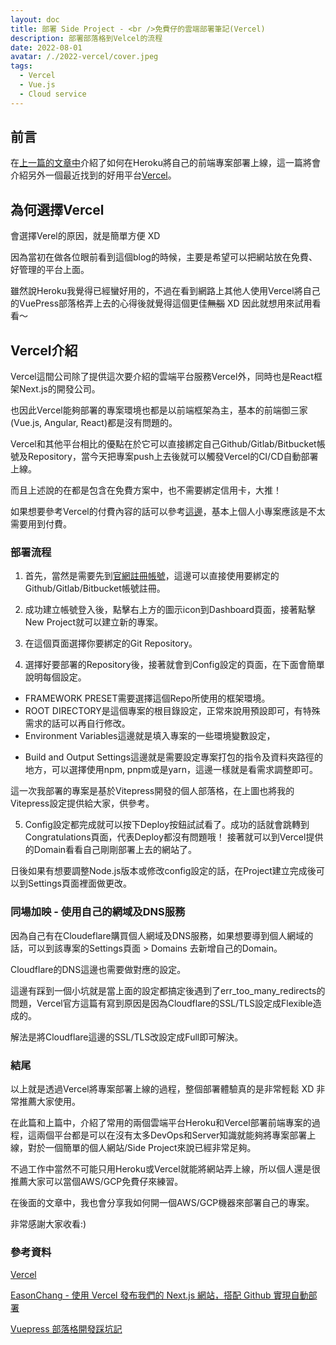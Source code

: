```yaml
---
layout: doc
title: 部署 Side Project - <br />免費仔的雲端部署筆記(Vercel)
description: 部署部落格到Velcel的流程
date: 2022-08-01
avatar: /./2022-vercel/cover.jpeg
tags:
  - Vercel
  - Vue.js
  - Cloud service
---
```


<script setup>
  import ArticleTitle from '@theme/components/ArticleTitle.vue'
  import ScrollToTopBtn from '@theme/components/ScrollToTopBtn.vue'
</script>

<ArticleTitle />

<ScrollToTopBtn />

## 前言
在[上一篇的文章中](../posts/2022-07-05-heroku.md)介紹了如何在Heroku將自己的前端專案部署上線，這一篇將會介紹另外一個最近找到的好用平台[Vercel](https://vercel.com/)。

## 為何選擇Vercel
會選擇Verel的原因，就是簡單方便 XD

因為當初在做各位眼前看到這個blog的時候，主要是希望可以把網站放在免費、好管理的平台上面。

雖然說Heroku我覺得已經蠻好用的，不過在看到網路上其他人使用Vercel將自己的VuePress部落格弄上去的心得後就覺得這個更佳<s>無腦</s> XD 因此就想用來試用看看～

## Vercel介紹
Vercel這間公司除了提供這次要介紹的雲端平台服務Vercel外，同時也是React框架Next.js的開發公司。

也因此Vercel能夠部署的專案環境也都是以前端框架為主，基本的前端御三家(Vue.js, Angular, React)都是沒有問題的。

Vercel和其他平台相比的優點在於它可以直接綁定自己Github/Gitlab/Bitbucket帳號及Repository，當今天把專案push上去後就可以觸發Vercel的CI/CD自動部署上線。

而且上述說的在都是包含在免費方案中，也不需要綁定信用卡，大推！

如果想要參考Vercel的付費內容的話可以參考[這邊](https://vercel.com/pricing)，基本上個人小專案應該是不太需要用到付費。

### 部署流程

1. 首先，當然是需要先到[官網註冊帳號](https://vercel.com/signup)，這邊可以直接使用要綁定的Github/Gitlab/Bitbucket帳號註冊。

2. 成功建立帳號登入後，點擊右上方的圖示icon到Dashboard頁面，接著點擊New Project就可以建立新的專案。

<ZoomImg src="./2022-vercel/dashboard.png" alt="dashboard" />

3. 在這個頁面選擇你要綁定的Git Repository。

<ZoomImg src="./2022-vercel/connect.png" alt="connect" />

4. 選擇好要部署的Repository後，接著就會到Config設定的頁面，在下面會簡單說明每個設定。

<ZoomImg src="./2022-vercel/config.png" alt="config" />

   - FRAMEWORK PRESET需要選擇這個Repo所使用的框架環境。
   - ROOT DIRECTORY是這個專案的根目錄設定，正常來說用預設即可，有特殊需求的話可以再自行修改。
   - Environment Variables這邊就是填入專案的一些環境變數設定，

<ZoomImg src="./2022-vercel/my-config.png" alt="my-config" />

   - Build and Output Settings這邊就是需要設定專案打包的指令及資料夾路徑的地方，可以選擇使用npm, pnpm或是yarn，這邊一樣就是看需求調整即可。
   
這一次我部署的專案是基於Vitepress開發的個人部落格，在上圖也將我的Vitepress設定提供給大家，供參考。

5. Config設定都完成就可以按下Deploy按鈕試試看了。成功的話就會跳轉到Congratulations頁面，代表Deploy都沒有問題哦！ 接著就可以到Vercel提供的Domain看看自己剛剛部署上去的網站了。

<ZoomImg src="./2022-vercel/congratulations.png" alt="congratulations" />

日後如果有想要調整Node.js版本或修改config設定的話，在Project建立完成後可以到Settings頁面裡面做更改。

### 同場加映 - 使用自己的網域及DNS服務

因為自己有在Cloudeflare購買個人網域及DNS服務，如果想要導到個人網域的話，可以到該專案的Settings頁面 > Domains 去新增自己的Domain。

<ZoomImg src="./2022-vercel/domain.png" alt="domain" />

Cloudflare的DNS這邊也需要做對應的設定。

<ZoomImg src="./2022-vercel/dns.png" alt="dns" />

這邊有踩到一個小坑就是當上面的設定都搞定後遇到了err_too_many_redirects的問題，Vercel官方這篇有寫到原因是因為Cloudflare的SSL/TLS設定成Flexible造成的。

解法是將Cloudflare這邊的SSL/TLS改設定成Full即可解決。

<ZoomImg src="./2022-vercel/cloudflare.png" alt="cloudflare"  />

### 結尾

以上就是透過Vercel將專案部署上線的過程，整個部署體驗真的是非常輕鬆 XD 非常推薦大家使用。

在此篇和上篇中，介紹了常用的兩個雲端平台Heroku和Vercel部署前端專案的過程，這兩個平台都是可以在沒有太多DevOps和Server知識就能夠將專案部署上線，對於一個簡單的個人網站/Side Project來說已經非常足夠。

不過工作中當然不可能只用Heroku或Vercel就能將網站弄上線，所以個人還是很推薦大家可以當個AWS/GCP免費仔來練習。

在後面的文章中，我也會分享我如何開一個AWS/GCP機器來部署自己的專案。

非常感謝大家收看:)

### 參考資料

[Vercel](https://vercel.com/)

[EasonChang - 使用 Vercel 發布我們的 Next.js 網站，搭配 Github 實現自動部署](https://ithelp.ithome.com.tw/articles/10269342)

[Vuepress 部落格開發踩坑記](https://lucas-yang.vercel.app/post/new-vuepress-blog/)